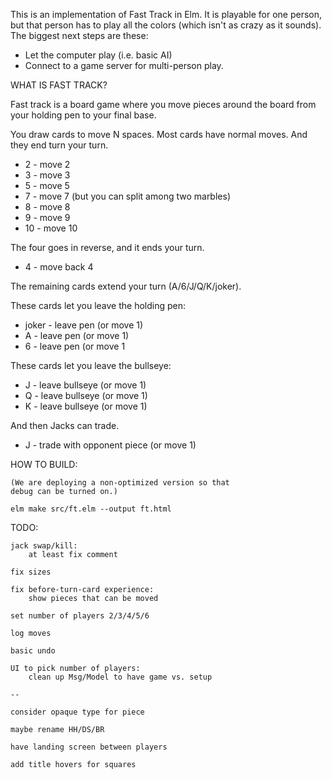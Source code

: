 This is an implementation of Fast Track in Elm.
It is playable for one person, but that person has
to play all the colors (which isn't as crazy as it
sounds).  The biggest next steps are these:

* Let the computer play (i.e. basic AI)
* Connect to a game server for multi-person play.

WHAT IS FAST TRACK?

Fast track is a board game where you move pieces
around the board from your holding pen to your
final base.

You draw cards to move N spaces.  Most cards have
normal moves.  And they end turn your turn.

* 2 - move 2
* 3 - move 3
* 5 - move 5
* 7 - move 7 (but you can split among two marbles)
* 8 - move 8
* 9 - move 9
* 10 - move 10

The four goes in reverse, and it ends your turn.

* 4 - move back 4

The remaining cards extend your turn (A/6/J/Q/K/joker).

These cards let you leave the holding pen:

* joker - leave pen (or move 1)
* A - leave pen (or move 1)
* 6 - leave pen (or move 1

These cards let you leave the bullseye:

* J - leave bullseye (or move 1)
* Q - leave bullseye (or move 1)
* K - leave bullseye (or move 1)

And then Jacks can trade.

* J - trade with opponent piece (or move 1)


HOW TO BUILD:
    
    (We are deploying a non-optimized version so that
    debug can be turned on.)

    elm make src/ft.elm --output ft.html

TODO:

    jack swap/kill:
        at least fix comment

    fix sizes

    fix before-turn-card experience:
        show pieces that can be moved

    set number of players 2/3/4/5/6

    log moves

    basic undo

    UI to pick number of players:
        clean up Msg/Model to have game vs. setup

    --

    consider opaque type for piece

    maybe rename HH/DS/BR

    have landing screen between players

    add title hovers for squares
